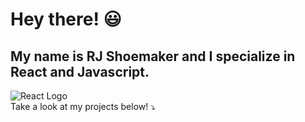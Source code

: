 # Hey there! 😃
## My name is RJ Shoemaker and I specialize in React and Javascript.
![React Logo](https://cdn4.iconfinder.com/data/icons/logos-3/600/React.js_logo-1024.png)
<br />
Take a look at my projects below! ⤵️

<!--
**rjshoemaker55/rjshoemaker55** is a ✨ _special_ ✨ repository because its `README.md` (this file) appears on your GitHub profile.

Here are some ideas to get you started:

- 🔭 I’m currently working on ...
- 🌱 I’m currently learning ...
- 👯 I’m looking to collaborate on ...
- 🤔 I’m looking for help with ...
- 💬 Ask me about ...
- 📫 How to reach me: ...
- 😄 Pronouns: ...
- ⚡ Fun fact: ...
-->

